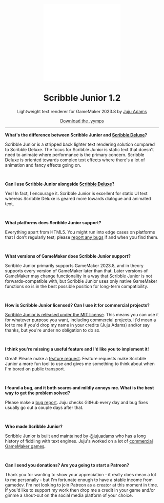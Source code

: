 <img src="https://raw.githubusercontent.com/jujuadams/ScribbleJunior/master/LOGO.png" width="50%" style="display: block; margin: auto;" />
<h1 align="center">Scribble Junior 1.2</h1>
<p align="center">Lightweight text renderer for GameMaker 2023.8 by <a href="https://www.jujuadams.com/" target="_blank">Juju Adams</a></p>

<p align="center"><a href="https://github.com/jujuadams/ScribbleJunior/releases/" target="_blank">Download the .yymps</a></p>

---

**What's the difference between Scribble Junior and [Scribble Deluxe](https://github.com/JujuAdams/Scribble/)?**

Scribble Junior is a stripped back lighter text rendering solution compared to Scribble Deluxe. The focus for Scribble Junior is static text that doesn't need to animate where performance is the primary concern. Scribble Deluxe is oriented towards complex text effects where there's a lot of animation and fancy effects going on.

&nbsp;

**Can I use Scribble Junior alongside [Scribble Deluxe](https://github.com/JujuAdams/Scribble/)?**

Yes! In fact, I encourage it. Scribble Junior is excellent for static UI text whereas Scribble Deluxe is geared more towards dialogue and animated text.

&nbsp;

**What platforms does Scribble Junior support?**

Everything apart from HTML5. You might run into edge cases on platforms that I don't regularly test; please [report any bugs](https://github.com/JujuAdams/ScribbleJunior/issues) if and when you find them.

&nbsp;

**What versions of GameMaker does Scribble Junior support?**

Scribble Junior primarily supports GameMaker 2023.8, and in theory supports every version of GameMaker later than that. Later versions of GameMaker may change functionality in a way that Scribble Junior is not forwards-compatible with, but Scribble Junior uses only native GameMaker functions so is in the best possible position for long-term compatibility.

&nbsp;

**How is Scribble Junior licensed? Can I use it for commercial projects?**

[Scribble Junior is released under the MIT license](https://github.com/JujuAdams/ScribbleJunior/blob/master/LICENSE). This means you can use it for whatever purpose you want, including commercial projects. It'd mean a lot to me if you'd drop my name in your credits (Juju Adams) and/or say thanks, but you're under no obligation to do so.

&nbsp;

**I think you're missing a useful feature and I'd like you to implement it!**

Great! Please make a [feature request](https://github.com/JujuAdams/ScribbleJunior/issues). Feature requests make Scribble Junior a more fun tool to use and gives me something to think about when I'm bored on public transport.

&nbsp;

**I found a bug, and it both scares and mildly annoys me. What is the best way to get the problem solved?**

Please make a [bug report](https://github.com/JujuAdams/ScribbleJunior/issues). Juju checks GitHub every day and bug fixes usually go out a couple days after that.

&nbsp;

**Who made Scribble Junior?**

Scribble Junior is built and maintained by [@jujuadams](https://twitter.com/jujuadams) who has a long history of fiddling with text engines. Juju's worked on a lot of [commercial GameMaker games](http://www.jujuadams.com/).

&nbsp;

**Can I send you donations? Are you going to start a Patreon?**

Thank you for wanting to show your appreciation - it really does mean a lot to me personally - but I'm fortunate enough to have a stable income from gamedev. I'm not looking to join Patreon as a creator at this moment in time. If you'd like to support my work then drop me a credit in your game and/or gimme a shout-out on the social media platform of your choice.
